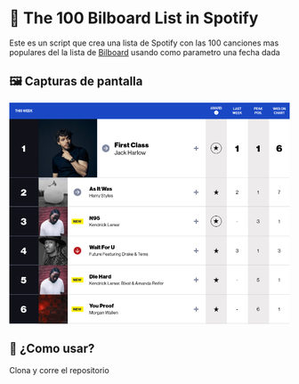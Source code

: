 # 🤖 The 100 Bilboard List in Spotify

Este es un script que crea una lista de Spotify  con las 100 
canciones mas populares del la lista de [Bilboard](https://www.billboard.com/charts/hot-100/)
usando como parametro una fecha dada

## 🖼️ Capturas de pantalla

![Preview](images/preview.png)

## 🚀 ¿Como usar?

Clona y corre el repositorio

